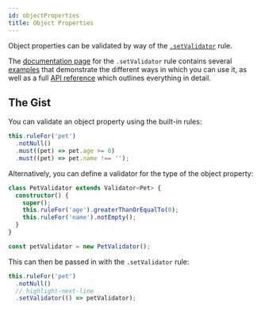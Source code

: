 ```yaml
---
id: objectProperties
title: Object Properties
---
```


Object properties can be validated by way of the [`.setValidator`](api/rules/setValidator.md) rule.

The [documentation page](api/rules/setValidator.md) for the `.setValidator` rule contains several [examples](api/rules/setValidator.md#examples) that demonstrate the different ways in which you can use it, as well as a full [API reference](api/rules/setValidator.md#reference) which outlines everything in detail.

## The Gist

You can validate an object property using the built-in rules:

```typescript
this.ruleFor('pet')
  .notNull()
  .must((pet) => pet.age >= 0)
  .must((pet) => pet.name !== '');
```

Alternatively, you can define a validator for the type of the object property:

```typescript
class PetValidator extends Validator<Pet> {
  constructor() {
    super();
    this.ruleFor('age').greaterThanOrEqualTo(0);
    this.ruleFor('name').notEmpty();
  }
}

const petValidator = new PetValidator();
```

This can then be passed in with the `.setValidator` rule:

```typescript
this.ruleFor('pet')
  .notNull()
  // highlight-next-line
  .setValidator(() => petValidator);
```
